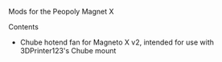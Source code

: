 Mods for the Peopoly Magnet X

Contents
- Chube hotend fan for Magneto X v2, intended for use with 3DPrinter123's Chube mount
